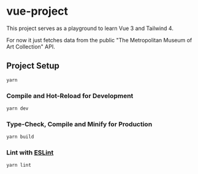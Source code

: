 # vue-project

This project serves as a playground to learn Vue 3 and Tailwind 4.

For now it just fetches data from the public "The Metropolitan Museum of Art Collection" API.

## Project Setup

```sh
yarn
```

### Compile and Hot-Reload for Development

```sh
yarn dev
```

### Type-Check, Compile and Minify for Production

```sh
yarn build
```

### Lint with [ESLint](https://eslint.org/)

```sh
yarn lint
```
